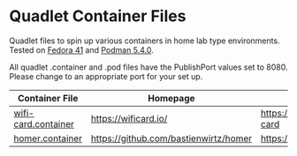 # Quadlet Container Files

Quadlet files to spin up various containers in home lab type environments. Tested on [Fedora 41](https://getfedora.org) and [Podman 5.4.0](https://podman.io).

All quadlet .container and .pod files have the PublishPort values set to 8080. Please change to an appropriate port for your set up.

| Container File | Homepage | Container Repository | rootful/rootless |
|---|---|---|---|
| [wifi-card.container](https://github.com/str8edgedave/config_files/blob/main/containers/wifi-card.container) | https://wificard.io/ | https://hub.docker.com/r/bndw/wifi-card | rootless |
| [homer.container](https://github.com/str8edgedave/config_files/blob/main/containers/homer.container) | https://github.com/bastienwirtz/homer | https://hub.docker.com/r/b4bz/homer | rootless |
